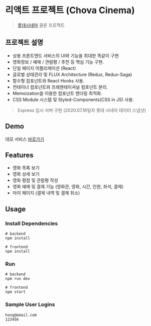 # 리액트 프로젝트 (Chova Cinema)

> [롯데시네마](https://www.lottecinema.co.kr/) 클론 프로젝트

## 프로젝트 설명

- 상용 프론트엔드 서비스의 UI와 기능을 최대한 똑같이 구현
- 영화정보 / 예매 / 관람평 / 추천 등 핵심 기능 구현.
- 단일 페이지 어플리케이션 (React)
- 글로벌 상태관리 및 FLUX Architecture (Redux, Redux-Saga)
- 함수형 컴포넌트와 React Hooks 사용.
- 컨테이너 컴포넌트와 프레젠테이셔널 컴포넌트 분리.
- Memoization을 이용한 컴포넌트 렌더링 최적화.
- CSS Module 시스템 및 Styled-Components(CSS in JS) 사용.

> Express 임시 서버 구현 (2020.07.16일자 롯데 시네마 데이터 스냅샷)

## Demo

데모 서비스 [바로가기](http://ec2-15-165-31-88.ap-northeast-2.compute.amazonaws.com:5000)

## Features

- 영화 목록 보기
- 영화 상세 보기
- 영화 평점 및 관람평 작성
- 영화 예매 및 결제 기능 (영화관, 영화, 시간, 인원, 좌석, 결제)
- 마이 페이지 (결제 내역 및 결제 취소)

## Usage

### Install Dependencies

```
# backend
npm install

# frontend
npm install
```

### Run

```
# backend
npm run dev

# frontend
npm start
```

### Sample User Logins

```
hong@email.com
123456
```
